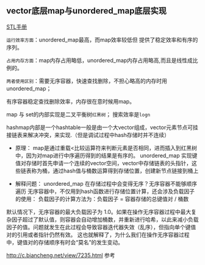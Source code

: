 ## vector底层map与unordered_map底层实现

[STL手册](http://www.cplusplus.com/reference/unordered_map/unordered_map/)  

`运行效率方面`：unordered_map最高，而map效率较低但 提供了稳定效率和有序的序列。

`占用内存方面`：map内存占用略低，unordered_map内存占用略高,而且是线性成比例的。

`两者使用区别`：需要无序容器，快速查找删除，不担心略高的内存时用unordered_map；

有序容器稳定查找删除效率，内存很在意时候用map。

map 与 set的内部实现是二叉平衡树`红黑树`； 搜索效率是`logn`

hashmap内部是一个hashtable一般是由一个大vector组成，vector元素节点可挂接链表来解决冲突，来实现.（但是调试过程中hash存储时并不连续）

- 原理：
map是通过重载<比较运算符来判断元素是否相同，进而插入到红黑树中，因为对map进行中序遍历得到的结果是有序的。
unordered_map 实现键值对存储时首先申请一个连续的vector空间，vector中存储链表的头指针，这些链表称为桶，通过hash值与桶数运算得到存储位置，创建新节点链接到桶上

- 解释问题： unordered_map 在存储过程中会变得无序？无序容器不能够顺序遍历
无序容器中，不仅用到hash函数进行存储位置计算，还会涉及负载因子的使用：
负载因子的计算方法为：负载因子 = 容器存储的总键值对 / 桶数

默认情况下，无序容器的最大负载因子为 1.0。如果在操作无序容器过程中最大复杂因子超过了默认值，则容器会自动增加桶数，并重新进行哈希，以此来减小负载因子的值。问题就发生在此过程会导致容器迭代器失效（乱序），但指向单个键值对的引用或者指针仍然有效。
这也就解释了，为什么我们在操作无序容器过程中，键值对的存储顺序有时会“莫名”的发生变动。


http://c.biancheng.net/view/7235.html 参考

